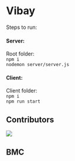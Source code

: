 # Vibay
Steps to run:
#### Server:
Root folder:   
```npm i```   
```nodemon server/server.js```

#### Client:
Client folder:  
```npm i```  
 ```npm run start```


## Contributors
<a href = "https://github.com/syed0wais/Vibay/graphs/contributors">
  <img src = "https://contrib.rocks/image?repo=syed0wais/Vibay"/>
</a>

## BMC

<a href="[/pdfs/ProjMarr_slides.pdf](https://vitacin-my.sharepoint.com/:b:/g/personal/syedmuhammad_owais2021_vitstudent_ac_in/ESfdEqvTxGVMg06AHaadstwBZYp6xCgf-WlkJ_NpIwSnbg?e=6zmXds)https://vitacin-my.sharepoint.com/:b:/g/personal/syedmuhammad_owais2021_vitstudent_ac_in/ESfdEqvTxGVMg06AHaadstwBZYp6xCgf-WlkJ_NpIwSnbg?e=6zmXds" class="image fit"><img src="images/marr_pic.jpg" alt=""></a>
